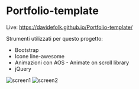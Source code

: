 # Portfolio-template

Live: https://davidefolk.github.io/Portfolio-template/

Strumenti utilizzati per questo progetto:
- Bootstrap
- Icone line-awesome
- Animazioni con AOS - Animate on scroll library
- jQuery

![screen1](https://user-images.githubusercontent.com/107867374/206208477-61e7cb94-59a8-4b7f-893e-314fa9d10c48.jpg)
![screen2](https://user-images.githubusercontent.com/107867374/206208516-dca137f8-838a-4bc8-9b7b-14242276adb8.jpg)
